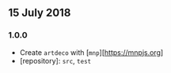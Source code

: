## 15 July 2018

### 1.0.0

- Create `artdeco` with [`mnp`][https://mnpjs.org]
- [repository]: `src`, `test`
